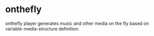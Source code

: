 onthefly
========

onthefly player generates music and other media on the fly based on variable-media-structure definition.
